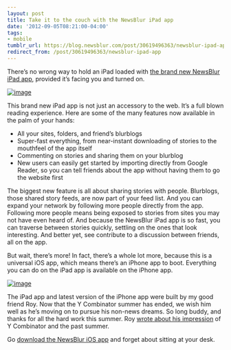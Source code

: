 ```yaml
---
layout: post
title: Take it to the couch with the NewsBlur iPad app
date: '2012-09-05T08:21:00-04:00'
tags:
- mobile
tumblr_url: https://blog.newsblur.com/post/30619496363/newsblur-ipad-app
redirect_from: /post/30619496363/newsblur-ipad-app
---
```

There’s no wrong way to hold an iPad loaded with [the brand new NewsBlur iPad app](http://www.newsblur.com/ipad), provided it’s facing you and turned on.

[![image](http://static.newsblur.com.s3.amazonaws.com/blog/iPad.png "The NewsBlur iPad app in revealing positions")](http://www.newsblur.com/ipad)

This brand new iPad app is not just an accessory to the web. It’s a full blown reading experience. Here are some of the many features now available in the palm of your hands:

- All your sites, folders, and friend’s blurblogs
- Super-fast everything, from near-instant downloading of stories to the mouthfeel of the app itself
- Commenting on stories and sharing them on your blurblog
- New users can easily get started by importing directly from Google Reader, so you can tell friends about the app without having them to go the website first

The biggest new feature is all about sharing stories with people. Blurblogs, those shared story feeds, are now part of your feed list. And you can expand your network by following more people directly from the app. Following more people means being exposed to stories from sites you may not have even heard of. And because the NewsBlur iPad app is so fast, you can traverse between stories quickly, settling on the ones that look interesting. And better yet, see contribute to a discussion between friends, all on the app.

But wait, there’s more! In fact, there’s a whole lot more, because this is a universal iOS app, which means there’s an iPhone app to boot. Everything you can do on the iPad app is available on the iPhone app.

[![image](http://static.newsblur.com.s3.amazonaws.com/blog/iPhone.png "NewsBlur iPhone app to boot")](http://www.newsblur.com/ipad)

The iPad app and latest version of the iPhone app were built by my good friend Roy. Now that the Y Combinator summer has ended, we wish him well as he’s moving on to pursue his non-news dreams. So long buddy, and thanks for all the hard work this summer. Roy [wrote about his impression](http://roycyang.tumblr.com/post/30118352382/what-ive-learned-during-my-summer-in-yc) of Y Combinator and the past summer.

Go [download the NewsBlur iOS app](http://www.newsblur.com/ipad) and forget about sitting at your desk.

